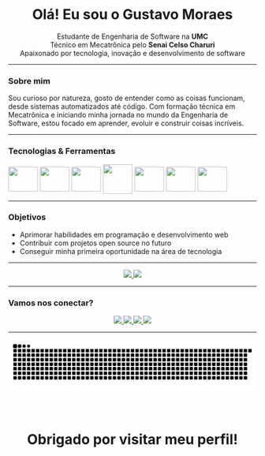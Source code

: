 <h1 align="center">Olá! Eu sou o Gustavo Moraes</h1>

<p align="center">
   Estudante de Engenharia de Software na <strong>UMC</strong> <br>
   Técnico em Mecatrônica pelo <strong>Senai Celso Charuri</strong> <br>
   Apaixonado por tecnologia, inovação e desenvolvimento de software
</p>

---

###  Sobre mim

Sou curioso por natureza, gosto de entender como as coisas funcionam, desde sistemas automatizados até código. Com formação técnica em Mecatrônica e iniciando minha jornada no mundo da Engenharia de Software, estou focado em aprender, evoluir e construir coisas incríveis.

---

###  Tecnologias & Ferramentas

<div align= "center" style= "display: inline-block">
  <img align="center" height= "50" width= "60" src="https://cdn.jsdelivr.net/gh/devicons/devicon@latest/icons/javascript/javascript-original.svg" />
  <img align="center" height= "50" width= "60" src="https://cdn.jsdelivr.net/gh/devicons/devicon@latest/icons/css3/css3-original.svg" />
  <img align="center" height= "50" width= "60" src="https://cdn.jsdelivr.net/gh/devicons/devicon@latest/icons/html5/html5-original.svg" />
  <img align="center" height= "60" width= "60" src="https://cdn.jsdelivr.net/gh/devicons/devicon@latest/icons/python/python-original.svg" />
  <img align="center" height= "50" width= "60" src="https://cdn.jsdelivr.net/gh/devicons/devicon@latest/icons/vscode/vscode-original.svg" />
  <img align="center" height= "50" width= "60" src="https://cdn.jsdelivr.net/gh/devicons/devicon@latest/icons/git/git-original.svg" />
  <img align="center" height= "50" width= "60" src="https://cdn.worldvectorlogo.com/logos/github-icon-2.svg" />
</div>

---

###  Objetivos

- Aprimorar habilidades em programação e desenvolvimento web
- Contribuir com projetos open source no futuro
- Conseguir minha primeira oportunidade na área de tecnologia

---

<div align="center">
  <a href="https://beacons.ai/gzmoraes">
    <img height="180em" src="https://github-readme-stats.vercel.app/api?username=gzmoraes&show_icons=true&theme=tokyonight&include_all_commits=true&count_private=true"/>
    <img height="180em" src="https://github-readme-stats.vercel.app/api/top-langs/?username=gzmoraes&layout=compact&langs_count=16&theme=tokyonight"/>
  </a>
</div>


---

###  Vamos nos conectar?

<div align="center">
  <a href="https://instagram.com/gz.moraes" target="_blank">
    <img src="https://img.shields.io/badge/Instagram-%23E4405F?style=for-the-badge&logo=instagram&logoColor=white" />
  </a>

  <a href="https://discord.gg/7PHZgxEu" target="_blank">
    <img src="https://img.shields.io/badge/Discord-7289DA?style=for-the-badge&logo=discord&logoColor=white" />
  </a>

  <a href="mailto:moraesguh28@gmail.com" target="_blank">
    <img src="https://img.shields.io/badge/Gmail-%23333?style=for-the-badge&logo=gmail&logoColor=white" />
  </a>

  <a href="https://www.linkedin.com/in/devgustavomoraes" target="_blank">
    <img src="https://img.shields.io/badge/LinkedIn-%230077B5?style=for-the-badge&logo=linkedin&logoColor=white" />
  </a>
</div>


---
<div align="center">
  <picture>
    <source 
      media="(prefers-color-scheme: dark)" 
      srcset="https://raw.githubusercontent.com/gzmoraes/gzmoraes/output/github-contribution-grid-snake-dark.svg" 
    />
    <source 
      media="(prefers-color-scheme: light)" 
      srcset="https://raw.githubusercontent.com/gzmoraes/gzmoraes/output/github-contribution-grid-snake.svg" 
    />
    <img 
      alt="GitHub contribution grid snake animation" 
      src="https://raw.githubusercontent.com/gzmoraes/gzmoraes/output/github-contribution-grid-snake.svg" 
    />
  </picture>
  </div>
<br><br>


<h1  align="center">
   Obrigado por visitar meu perfil! 
</h1>

